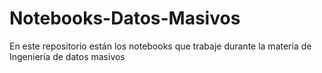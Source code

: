 # Notebooks-Datos-Masivos
En este repositorio están los notebooks que trabaje durante la materia de Ingeniería de datos masivos
